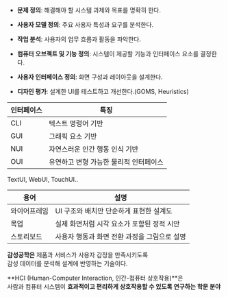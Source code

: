 
- **문제 정의**: 해결해야 할 시스템 과제와 목표를 명확히 한다.
    
- **사용자 모델 정의**: 주요 사용자 특성과 요구를 분석한다.
    
- **작업 분석**: 사용자의 업무 흐름과 활동을 파악한다.
    
- **컴퓨터 오브젝트 및 기능 정의**: 시스템이 제공할 기능과 인터페이스 요소를 결정한다.
    
- **사용자 인터페이스 정의**: 화면 구성과 레이아웃을 설계한다.
    
- **디자인 평가**: 설계한 UI를 테스트하고 개선한다.(GOMS,  Heuristics)


| 인터페이스 | 특징                    |
| ----- | --------------------- |
| CLI   | 텍스트 명령어 기반            |
| GUI   | 그래픽 요소 기반             |
| NUI   | 자연스러운 인간 행동 인식 기반     |
| OUI   | 유연하고 변형 가능한 물리적 인터페이스 |
TextUI, WebUI, TouchUI..


|용어|설명|
|---|---|
|와이어프레임|UI 구조와 배치만 단순하게 표현한 설계도|
|목업|실제 화면처럼 시각 요소가 포함된 정적 시안|
|스토리보드|사용자 행동과 화면 전환 과정을 그림으로 설명|


**감성공학은** 제품과 서비스가 사용자 감정을 만족시키도록  
감성 데이터를 분석해 설계에 반영하는 기술이다.


**HCI (Human-Computer Interaction, 인간-컴퓨터 상호작용)**은  
사람과 컴퓨터 시스템이 **효과적이고 편리하게 상호작용할 수 있도록 연구하는 학문 분야**
